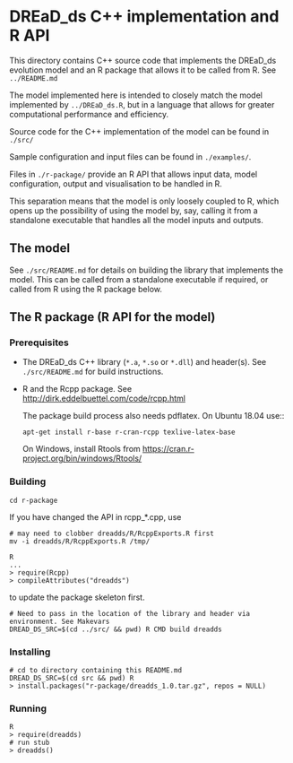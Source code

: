 # DREaD_ds C++ implementation and R API

This directory contains C++ source code that implements the DREaD_ds
evolution model and an R package that allows it to be called from
R. See `../README.md`

The model implemented here is intended to closely match the model
implemented by `../DREaD_ds.R`, but in a language that allows for
greater computational performance and efficiency.

Source code for the C++ implementation of the model can be found in
`./src/`

Sample configuration and input files can be found in `./examples/`.

Files in `./r-package/` provide an R API that allows input data, model
configuration, output and visualisation to be handled in R.

This separation means that the model is only loosely coupled to R,
which opens up the possibility of using the model by, say, calling it
from a standalone executable that handles all the model inputs and
outputs.


## The model

See `./src/README.md` for details on building the library that
implements the model. This can be called from a standalone executable
if required, or called from R using the R package below.


## The R package (R API for the model)

### Prerequisites

* The DREaD_ds C++ library (`*.a`, `*.so` or `*.dll`) and
  header(s). See `./src/README.md` for build instructions.

* R and the Rcpp package. See
  http://dirk.eddelbuettel.com/code/rcpp.html

  The package build process also needs pdflatex.
  On Ubuntu 18.04 use::
  ```
  apt-get install r-base r-cran-rcpp texlive-latex-base
  ```

  On Windows, install Rtools from https://cran.r-project.org/bin/windows/Rtools/

### Building
```
cd r-package
```

If you have changed the API in rcpp_*.cpp, use
```
# may need to clobber dreadds/R/RcppExports.R first
mv -i dreadds/R/RcppExports.R /tmp/

R
...
> require(Rcpp)
> compileAttributes("dreadds")
```
to update the package skeleton first.

```
# Need to pass in the location of the library and header via environment. See Makevars
DREAD_DS_SRC=$(cd ../src/ && pwd) R CMD build dreadds
```

### Installing
```
# cd to directory containing this README.md
DREAD_DS_SRC=$(cd src && pwd) R
> install.packages("r-package/dreadds_1.0.tar.gz", repos = NULL)
```

### Running
```
R
> require(dreadds)
# run stub
> dreadds()
```
